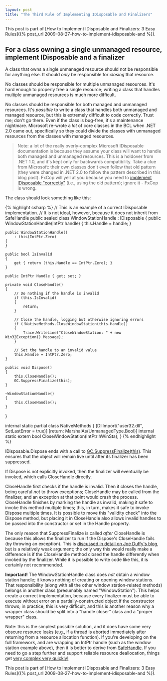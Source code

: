 ```yaml
---
layout: post
title: "The Third Rule of Implementing IDisposable and Finalizers"
---
```

This post is part of [How to Implement IDisposable and Finalizers: 3 Easy Rules]({% post_url 2009-08-27-how-to-implement-idisposable-and %}).

## For a class owning a single unmanaged resource, implement IDisposable and a finalizer

A class that owns a single unmanaged resource should not be responsible for anything else. It should _only_ be responsible for _closing_ that resource.

No classes should be responsible for multiple unmanaged resources. It's hard enough to properly free a single resource; writing a class that handles multiple unmanaged resources is much more difficult.

No classes should be responsible for both managed and unmanaged resources. It's _possible_ to write a class that handles both unmanaged and managed resource, but this is extremely difficult to code correctly. Trust me; don't go there. Even if the class is bug-free, it's a maintenance nightmare. Microsoft re-wrote a _lot_ of core classes in the BCL when .NET 2.0 came out, specifically so they could divide the classes with unmanaged resources from the classes with managed resources.

> Note: a lot of the really overly-complex Microsoft IDisposable documentation is because they assume your class will want to handle both managed and unmanaged resources. This is a holdover from .NET 1.0, and it's kept only for backwards compatibility. Take a clue from Microsoft: their own classes don't even follow that old pattern (they were changed in .NET 2.0 to follow the pattern described in this blog post). FxCop will yell at you because you need to [implement IDisposable "correctly"](http://msdn.microsoft.com/en-us/library/ms244737.aspx) (i.e., using the old pattern); ignore it - FxCop is wrong.

The class should look something like this:

{% highlight csharp %}
// This is an example of a correct IDisposable implementation.
// It is not ideal, however, because it does not inherit from SafeHandle
public sealed class WindowStationHandle : IDisposable
{
    public WindowStationHandle(IntPtr handle)
    {
        this.Handle = handle;
    }
 
    public WindowStationHandle()
        : this(IntPtr.Zero)
    {
    }
 
    public bool IsInvalid
    {
        get { return (this.Handle == IntPtr.Zero); }
    }
 
    public IntPtr Handle { get; set; }
 
    private void CloseHandle()
    {
        // Do nothing if the handle is invalid
        if (this.IsInvalid)
        {
            return;
        }
 
        // Close the handle, logging but otherwise ignoring errors
        if (!NativeMethods.CloseWindowStation(this.Handle))
        {
            Trace.WriteLine("CloseWindowStation: " + new Win32Exception().Message);
        }
 
        // Set the handle to an invalid value
        this.Handle = IntPtr.Zero;
    }
 
    public void Dispose()
    {
        this.CloseHandle();
        GC.SuppressFinalize(this);
    }
 
    ~WindowStationHandle()
    {
        this.CloseHandle();
    }
}
 
internal static partial class NativeMethods
{
    [DllImport("user32.dll", SetLastError = true)]
    [return: MarshalAs(UnmanagedType.Bool)]
    internal static extern bool CloseWindowStation(IntPtr hWinSta);
}
{% endhighlight %}

IDisposable.Dispose ends with a call to [GC.SuppressFinalize(this)](http://msdn.microsoft.com/en-us/library/system.gc.suppressfinalize.aspx). This ensures that the object will remain live until after its finalizer has been suppressed.

If Dispose is not explicitly invoked, then the finalizer will eventually be invoked, which calls CloseHandle directly.

CloseHandle first checks if the handle is invalid. Then it closes the handle, being careful _not_ to throw exceptions; CloseHandle may be called from the finalizer, and an exception at that point would crash the process. CloseHandle finishes by marking the handle as invalid, making it safe to invoke this method multiple times; this, in turn, makes it safe to invoke Dispose multiple times. It is possible to move this "validity check" into the Dispose method, but placing it in CloseHandle also allows invalid handles to be passed into the constructor or set in the Handle property.

The only reason that SuppressFinalize is called _after_ CloseHandle is because this allows the finalizer to run if the Dispose's CloseHandle fails (by throwing an exception). This is [discussed in detail on Joe Duffy's blog](http://www.bluebytesoftware.com/blog/2005/04/08/DGUpdateDisposeFinalizationAndResourceManagement.aspx), but is a relatively weak argument; the only way this would really make a difference is if the CloseHandle method closed the handle differently when invoked by the finalizer. While it is possible to write code like this, it is certainly not recommended.

**Important!** The WindowStationHandle class does _not_ obtain a window station handle; it knows nothing of creating or opening window stations. That responsibility (along with all the other window station-related methods) belongs in another class (presumably named "WindowStation"). This helps create a correct implementation, because every finalizer must be able to execute without error on a partially-constructed object if the constructor throws; in practice, this is very difficult, and this is another reason why a wrapper class should be split into a "handle closer" class and a "proper wrapper" class.

Note: this is the simplest possible solution, and it does have some very obscure resource leaks (e.g., if a thread is aborted immediately after returning from a resource allocation function). If you're developing on the full framework, and are wrapping an IntPtr handle (such as the window station example above), then it is better to derive from [SafeHandle](http://msdn.microsoft.com/en-us/library/system.runtime.interopservices.safehandle.aspx). If you need to go a step further and support reliable resource deallocation, things get [very complex very quickly!](http://www.codeproject.com/KB/dotnet/idisposable.aspx)

This post is part of [How to Implement IDisposable and Finalizers: 3 Easy Rules]({% post_url 2009-08-27-how-to-implement-idisposable-and %}).

